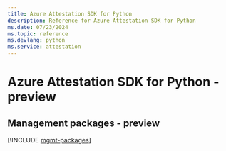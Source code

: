 ```yaml
---
title: Azure Attestation SDK for Python
description: Reference for Azure Attestation SDK for Python
ms.date: 07/23/2024
ms.topic: reference
ms.devlang: python
ms.service: attestation
---
```

# Azure Attestation SDK for Python - preview

## Management packages - preview
[!INCLUDE [mgmt-packages](attestation-mgmt-index.md)]